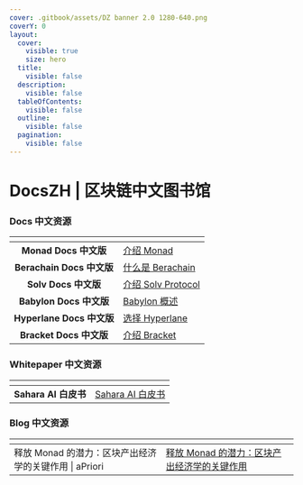 ```yaml
---
cover: .gitbook/assets/DZ banner 2.0 1280-640.png
coverY: 0
layout:
  cover:
    visible: true
    size: hero
  title:
    visible: false
  description:
    visible: false
  tableOfContents:
    visible: false
  outline:
    visible: false
  pagination:
    visible: false
---
```


# DocsZH | 区块链中文图书馆

### Docs 中文资源 <a href="#docs-chinese-library" id="docs-chinese-library"></a>

<table data-view="cards"><thead><tr><th align="center"></th><th data-hidden data-card-target data-type="content-ref"></th></tr></thead><tbody><tr><td align="center"><strong>Monad Docs 中文版</strong></td><td><a href="https://app.gitbook.com/s/PaHQrSOuX4vToXCmyjn9/">介绍 Monad</a></td></tr><tr><td align="center"><strong>Berachain Docs 中文版</strong> </td><td><a href="https://app.gitbook.com/s/ltBXuLzX87VmBIvzSIHJ/learn/introduction/what-is-berachain">什么是 Berachain</a></td></tr><tr><td align="center"><strong>Solv Docs 中文版</strong></td><td><a href="https://app.gitbook.com/s/fjdUISsbS8UDYAUQEGRk/welcome/introduction-solv">介绍 Solv Protocol</a></td></tr><tr><td align="center"><strong>Babylon Docs 中文版</strong><a href="https://www.docszh.com/"><br></a></td><td><a href="https://app.gitbook.com/s/SWFRW10B9ZJ8MsqhgZoh/introduction/babylon-overview">Babylon 概述</a></td></tr><tr><td align="center"><strong>Hyperlane Docs 中文版</strong><a href="https://www.docszh.com/"><br></a></td><td><a href="https://app.gitbook.com/s/LCBNpaHC8rMootw9Jrj6/get-started/intro">选择 Hyperlane</a></td></tr><tr><td align="center"><strong>Bracket Docs 中文版</strong></td><td><a href="https://app.gitbook.com/s/okwk57fSXe38XWYbBH2n/">介绍 Bracket</a></td></tr></tbody></table>



### Whitepaper 中文资源 <a href="#whitepaper-chinese-library" id="whitepaper-chinese-library"></a>

<table data-column-title-hidden data-view="cards"><thead><tr><th align="center"></th><th data-hidden data-card-target data-type="content-ref"></th></tr></thead><tbody><tr><td align="center"><strong>Sahara AI 白皮书</strong></td><td><a href="https://app.gitbook.com/o/3aiEjVFke8do4hUhm8mm/s/sWLeYnus1nYBWKYFQfzJ/">Sahara AI 白皮书</a></td></tr></tbody></table>



### Blog 中文资源 <a href="#blog-chinese-library" id="blog-chinese-library"></a>

<table data-view="cards"><thead><tr><th></th><th data-hidden data-card-target data-type="content-ref"></th></tr></thead><tbody><tr><td>释放 Monad 的潜力：区块产出经济学的关键作用 | aPriori</td><td><a href="https://app.gitbook.com/s/OSs7EEWwLCe1NwYciNre/newsletter/unlocking-monads-potential-the-critical">释放 Monad 的潜力：区块产出经济学的关键作用</a></td></tr></tbody></table>

